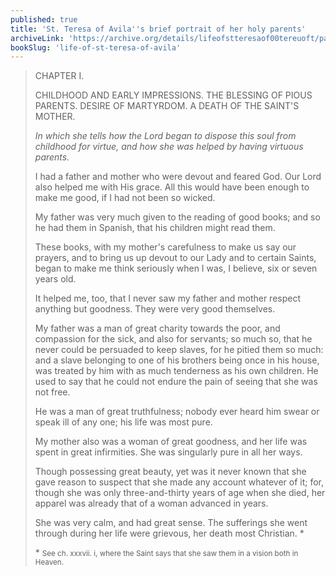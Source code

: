 ```yaml
---
published: true
title: 'St. Teresa of Avila''s brief portrait of her holy parents'
archiveLink: 'https://archive.org/details/lifeofstteresaof00tereuoft/page/2?view=theater'
bookSlug: 'life-of-st-teresa-of-avila'
---
```


> CHAPTER I.
>
> CHILDHOOD AND EARLY IMPRESSIONS. THE BLESSING OF PIOUS PARENTS. DESIRE OF MARTYRDOM. A DEATH OF THE SAINT'S MOTHER.
>
> *In which she tells how the Lord began to dispose this soul from childhood for virtue, and how she was helped by having virtuous parents.*
>
> I had a father and mother who were devout and feared God. Our Lord also helped me with His grace. All this would have been enough to make me good, if I had not been so wicked.
>
> My father was very much given to the reading of good books; and so he had them in Spanish, that his children might read them.
>
> These books, with my mother's carefulness to make us say our prayers, and to bring us up devout to our Lady and to certain Saints, began to make me think seriously when I was, I believe, six or seven years old.
>
> It helped me, too, that I never saw my father and mother respect anything but goodness. They were very good themselves.
>
> My father was a man of great charity towards the poor, and compassion for the sick, and also for servants; so much so, that he never could be persuaded to keep slaves, for he pitied them so much: and a slave belonging to one of his brothers being once in his house, was treated by him with as much tenderness as his own children. He used to say that he could not endure the pain of seeing that she was not free.
>
> He was a man of great truthfulness; nobody ever heard him swear or speak ill of any one; his life was most pure.
>
> My mother also was a woman of great goodness, and her life was spent in great infirmities. She was singularly pure in all her ways.
>
> Though possessing great beauty, yet was it never known that she gave reason to suspect that she made any account whatever of it; for, though she was only three-and-thirty years of age when she died, her apparel was already that of a woman advanced in years.
>
> She was very calm, and had great sense. The sufferings she went through during her life were grievous, her death most Christian. \*
>
> \* <small>See ch. xxxvii. i, where the Saint says that she saw them in a vision both in Heaven.</small>
